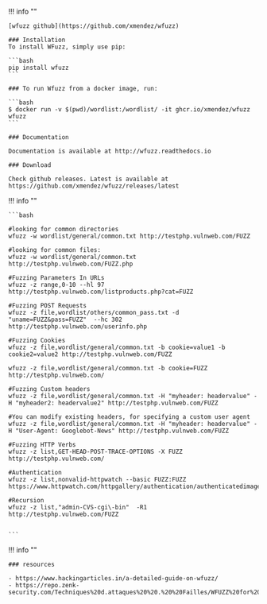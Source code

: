 !!! info ""

    [wfuzz github](https://github.com/xmendez/wfuzz)

    ### Installation
    To install WFuzz, simply use pip:

    ```bash
    pip install wfuzz
    ```

    ### To run Wfuzz from a docker image, run:

    ```bash
    $ docker run -v $(pwd)/wordlist:/wordlist/ -it ghcr.io/xmendez/wfuzz wfuzz
    ```

    ### Documentation
    
    Documentation is available at http://wfuzz.readthedocs.io

    ### Download
    
    Check github releases. Latest is available at https://github.com/xmendez/wfuzz/releases/latest


!!! info ""

    ```bash
    
    #looking for common directories
    wfuzz -w wordlist/general/common.txt http://testphp.vulnweb.com/FUZZ

    #looking for common files:
    wfuzz -w wordlist/general/common.txt http://testphp.vulnweb.com/FUZZ.php

    #Fuzzing Parameters In URLs
    wfuzz -z range,0-10 --hl 97 http://testphp.vulnweb.com/listproducts.php?cat=FUZZ

    #Fuzzing POST Requests
    wfuzz -z file,wordlist/others/common_pass.txt -d "uname=FUZZ&pass=FUZZ"  --hc 302 http://testphp.vulnweb.com/userinfo.php

    #Fuzzing Cookies
    wfuzz -z file,wordlist/general/common.txt -b cookie=value1 -b cookie2=value2 http://testphp.vulnweb.com/FUZZ

    wfuzz -z file,wordlist/general/common.txt -b cookie=FUZZ http://testphp.vulnweb.com/

    #Fuzzing Custom headers
    wfuzz -z file,wordlist/general/common.txt -H "myheader: headervalue" -H "myheader2: headervalue2" http://testphp.vulnweb.com/FUZZ

    #You can modify existing headers, for specifying a custom user agent
    wfuzz -z file,wordlist/general/common.txt -H "myheader: headervalue" -H "User-Agent: Googlebot-News" http://testphp.vulnweb.com/FUZZ
    
    #Fuzzing HTTP Verbs
    wfuzz -z list,GET-HEAD-POST-TRACE-OPTIONS -X FUZZ http://testphp.vulnweb.com/

    #Authentication
    wfuzz -z list,nonvalid-httpwatch --basic FUZZ:FUZZ https://www.httpwatch.com/httpgallery/authentication/authenticatedimage/default.aspx

    #Recursion
    wfuzz -z list,"admin-CVS-cgi\-bin"  -R1 http://testphp.vulnweb.com/FUZZ


    ```


!!! info ""

    ### resources

    - https://www.hackingarticles.in/a-detailed-guide-on-wfuzz/
    - https://repo.zenk-security.com/Techniques%20d.attaques%20%20.%20%20Failles/WFUZZ%20for%20Penetration%20Testers.pdf
